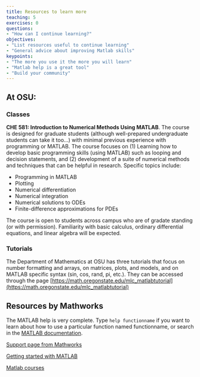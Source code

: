 ```yaml
---
title: Resources to learn more
teaching: 5
exercises: 0
questions:
- "How can I continue learning?"
objectives:
- "List resources useful to continue learning"
- "General advice about improving Matlab skills"
keypoints:
- "The more you use it the more you will learn"
- "Matlab help is a great tool"
- "Build your community"
---
```



## At OSU:

### Classes

**CHE 581: Introduction to Numerical Methods Using MATLAB**.  The course is designed for graduate students (although well-prepared undergraduate students can take it too…) with minimal previous experience with programming or MATLAB.  The course focuses on (1) Learning how to develop basic programming skills (using MATLAB) such as looping and decision statements, and (2) development of a suite of numerical methods and techniques that can be helpful in research.  Specific topics include:
- Programming in MATLAB
- Plotting
- Numerical differentiation
- Numerical integration
- Numerical solutions to ODEs
- Finite-difference approximations for PDEs

The course is open to students across campus who are of gradate standing (or with permission).  Familiarity with basic calculus, ordinary differential equations,  and linear algebra will be expected. 

### Tutorials

The Department of Mathematics at OSU has three tutorials that focus on number formatting and arrays, on matrices, plots, and models, and on MATLAB specific syntax (sin, cos, rand, pi, etc.). They can be accessed through the page [https://math.oregonstate.edu/mlc_matlabtutorial](https://math.oregonstate.edu/mlc_matlabtutorial)

## Resources by Mathworks

The MATLAB help is very complete. Type `help functionname` if you want to learn about how to use a particular function named functionname, or search in the [MATLAB documentation](https://www.mathworks.com/help/matlab/). 

[Support page from Mathworks](https://www.mathworks.com/support.html?s_tid=gn_supp)

[Getting started with MATLAB](https://www.mathworks.com/examples/matlab/category/getting-started-with-matlab)

[Matlab courses](https://matlabacademy.mathworks.com/)
